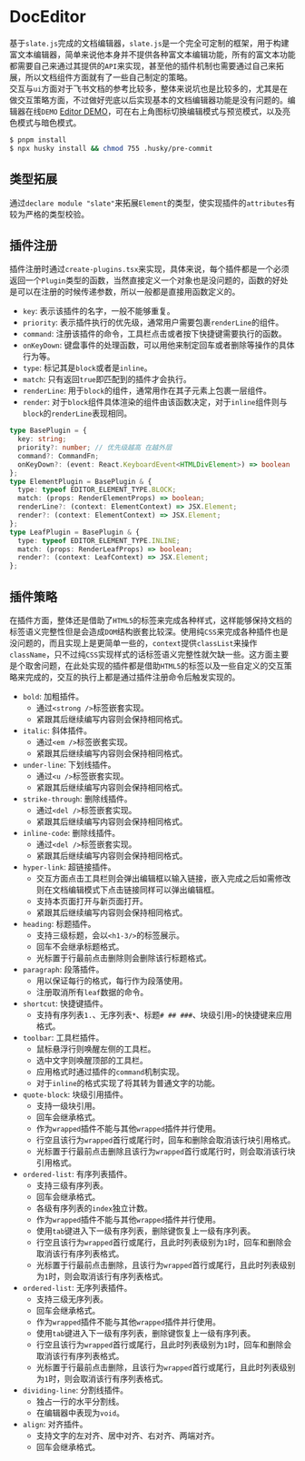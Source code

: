 # DocEditor
基于`slate.js`完成的文档编辑器，`slate.js`是一个完全可定制的框架，用于构建富文本编辑器，简单来说他本身并不提供各种富文本编辑功能，所有的富文本功能都需要自己来通过其提供的`API`来实现，甚至他的插件机制也需要通过自己来拓展，所以文档组件方面就有了一些自己制定的策略。  
交互与`ui`方面对于飞书文档的参考比较多，整体来说坑也是比较多的，尤其是在做交互策略方面，不过做好兜底以后实现基本的文档编辑器功能是没有问题的。编辑器在线`DEMO` [Editor DEMO](https://windrunnermax.github.io/DocEditor/)，可在右上角图标切换编辑模式与预览模式，以及亮色模式与暗色模式。  
  

```bash
$ pnpm install
$ npx husky install && chmod 755 .husky/pre-commit
```

## 类型拓展
通过`declare module "slate"`来拓展`Element`的类型，使实现插件的`attributes`有较为严格的类型校验。
## 插件注册
插件注册时通过`create-plugins.tsx`来实现，具体来说，每个插件都是一个必须返回一个`Plugin`类型的函数，当然直接定义一个对象也是没问题的，函数的好处是可以在注册的时候传递参数，所以一般都是直接用函数定义的。

* `key`: 表示该插件的名字，一般不能够重复。
* `priority`: 表示插件执行的优先级，通常用户需要包裹`renderLine`的组件。
* `command`: 注册该插件的命令，工具栏点击或者按下快捷键需要执行的函数。
* `onKeyDown`: 键盘事件的处理函数，可以用他来制定回车或者删除等操作的具体行为等。
* `type`: 标记其是`block`或者是`inline`。
* `match`: 只有返回`true`即匹配到的插件才会执行。
* `renderLine`: 用于`block`的组件，通常用作在其子元素上包裹一层组件。
* `render`: 对于`block`组件具体渲染的组件由该函数决定，对于`inline`组件则与`block`的`renderLine`表现相同。


```typescript
type BasePlugin = {
  key: string;
  priority?: number; // 优先级越高 在越外层
  command?: CommandFn;
  onKeyDown?: (event: React.KeyboardEvent<HTMLDivElement>) => boolean | void;
};
type ElementPlugin = BasePlugin & {
  type: typeof EDITOR_ELEMENT_TYPE.BLOCK;
  match: (props: RenderElementProps) => boolean;
  renderLine?: (context: ElementContext) => JSX.Element;
  render?: (context: ElementContext) => JSX.Element;
};
type LeafPlugin = BasePlugin & {
  type: typeof EDITOR_ELEMENT_TYPE.INLINE;
  match: (props: RenderLeafProps) => boolean;
  render?: (context: LeafContext) => JSX.Element;
};
```
## 插件策略
在插件方面，整体还是借助了`HTML5`的标签来完成各种样式，这样能够保持文档的标签语义完整性但是会造成`DOM`结构嵌套比较深。使用纯`CSS`来完成各种插件也是没问题的，而且实现上是更简单一些的，`context`提供`classList`来操作`className`，只不过纯`CSS`实现样式的话标签语义完整性就欠缺一些。这方面主要是个取舍问题，在此处实现的插件都是借助`HTML5`的标签以及一些自定义的交互策略来完成的，交互的执行上都是通过插件注册命令后触发实现的。

* `bold`: 加粗插件。
    * 通过`<strong />`标签嵌套实现。
    * 紧跟其后继续编写内容则会保持相同格式。
* `italic`: 斜体插件。
    * 通过`<em />`标签嵌套实现。
    * 紧跟其后继续编写内容则会保持相同格式。
* `under-line`: 下划线插件。
    * 通过`<u />`标签嵌套实现。
    * 紧跟其后继续编写内容则会保持相同格式。
* `strike-through`: 删除线插件。
    * 通过`<del />`标签嵌套实现。
    * 紧跟其后继续编写内容则会保持相同格式。
* `inline-code`: 删除线插件。
    * 通过`<del />`标签嵌套实现。
    * 紧跟其后继续编写内容则会保持相同格式。
* `hyper-link`: 超链接插件。
    * 交互方面点击工具栏则会弹出编辑框以输入链接，嵌入完成之后如需修改则在文档编辑模式下点击链接同样可以弹出编辑框。
    * 支持本页面打开与新页面打开。
    * 紧跟其后继续编写内容则会保持相同格式。
* `heading`: 标题插件。
    * 支持三级标题，会以`<h1-3/>`的标签展示。
    * 回车不会继承标题格式。
    * 光标置于行最前点击删除则会删除该行标题格式。
* `paragraph`: 段落插件。
    * 用以保证每行的格式，每行作为段落使用。
    * 注册取消所有`leaf`数据的命令。
* `shortcut`: 快捷键插件。
    * 支持有序列表`1.`、无序列表`*`、标题`# ## ###`、块级引用`>`的快捷键来应用格式。
* `toolbar`: 工具栏插件。
    * 鼠标悬浮行则唤醒左侧的工具栏。
    * 选中文字则唤醒顶部的工具栏。
    * 应用格式时通过插件的`command`机制实现。
    * 对于`inline`的格式实现了将其转为普通文字的功能。
* `quote-block`: 块级引用插件。
    * 支持一级块引用。
    * 回车会继承格式。
    * 作为`wrapped`插件不能与其他`wrapped`插件并行使用。
    * 行空且该行为`wrapped`首行或尾行时，回车和删除会取消该行块引用格式。
    * 光标置于行最前点击删除且该行为`wrapped`首行或尾行时，则会取消该行块引用格式。
* `ordered-list`: 有序列表插件。
    * 支持三级有序列表。
    * 回车会继承格式。
    * 各级有序列表的`index`独立计数。
    * 作为`wrapped`插件不能与其他`wrapped`插件并行使用。
    * 使用`tab`键进入下一级有序列表，删除键恢复上一级有序列表。
    * 行空且该行为`wrapped`首行或尾行，且此时列表级别为`1`时，回车和删除会取消该行有序列表格式。
    * 光标置于行最前点击删除，且该行为`wrapped`首行或尾行，且此时列表级别为`1`时，则会取消该行有序列表格式。
* `ordered-list`: 无序列表插件。
    * 支持三级无序列表。
    * 回车会继承格式。
    * 作为`wrapped`插件不能与其他`wrapped`插件并行使用。
    * 使用`tab`键进入下一级有序列表，删除键恢复上一级有序列表。
    * 行空且该行为`wrapped`首行或尾行，且此时列表级别为`1`时，回车和删除会取消该行有序列表格式。
    * 光标置于行最前点击删除，且该行为`wrapped`首行或尾行，且此时列表级别为`1`时，则会取消该行有序列表格式。
* `dividing-line`: 分割线插件。
    * 独占一行的水平分割线。
    * 在编辑器中表现为`void`。
* `align`: 对齐插件。
    * 支持文字的左对齐、居中对齐、右对齐、两端对齐。
    * 回车会继承格式。

